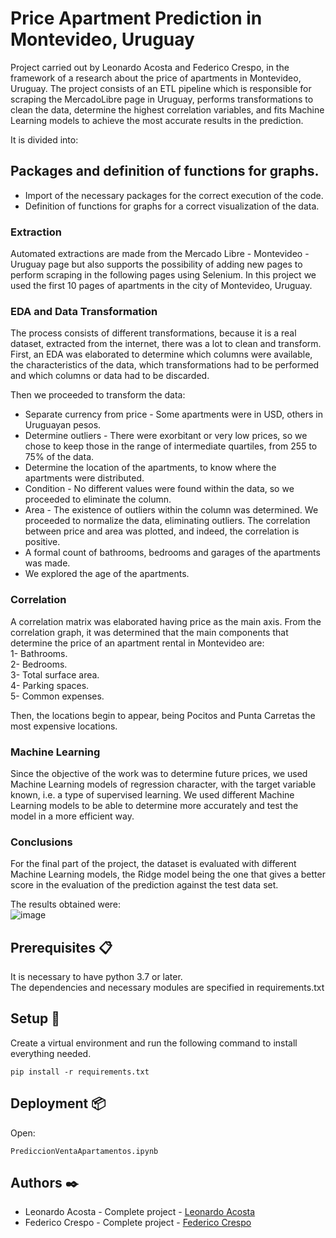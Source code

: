 # Price Apartment Prediction in Montevideo, Uruguay
Project carried out by Leonardo Acosta and Federico Crespo, in the framework of a research about the price of apartments in Montevideo, Uruguay. The project consists of an ETL pipeline which is responsible for scraping the MercadoLibre page in Uruguay, performs transformations to clean the data, determine the highest correlation variables, and fits Machine Learning models to achieve the most accurate results in the prediction.

It is divided into:
## Packages and definition of functions for graphs. 
-	Import of the necessary packages for the correct execution of the code.
-	Definition of functions for graphs for a correct visualization of the data.

### Extraction
Automated extractions are made from the Mercado Libre - Montevideo - Uruguay page but also supports the possibility of adding new pages to perform scraping in the following pages using Selenium. In this project we used the first 10 pages of apartments in the city of Montevideo, Uruguay.

### EDA and Data Transformation
The process consists of different transformations, because it is a real dataset, extracted from the internet, there was a lot to clean and transform. 
First, an EDA was elaborated to determine which columns were available, the characteristics of the data, which transformations had to be performed and which columns or data had to be discarded. 

Then we proceeded to transform the data:
-	Separate currency from price - Some apartments were in USD, others in Uruguayan pesos.
-	Determine outliers - There were exorbitant or very low prices, so we chose to keep those in the range of intermediate quartiles, from 255 to 75% of the data.
-	Determine the location of the apartments, to know where the apartments were distributed.
-	Condition - No different values were found within the data, so we proceeded to eliminate the column.
-	Area - The existence of outliers within the column was determined. We proceeded to normalize the data, eliminating outliers. The correlation between price and area was plotted, and indeed, the correlation is positive.
-	A formal count of bathrooms, bedrooms and garages of the apartments was made.
-	We explored the age of the apartments.

### Correlation
A correlation matrix was elaborated having price as the main axis. From the correlation graph, it was determined that the main components that determine the price of an apartment rental in Montevideo are:  
1- Bathrooms.  
2- Bedrooms.  
3- Total surface area.  
4- Parking spaces.  
5- Common expenses.  

Then, the locations begin to appear, being Pocitos and Punta Carretas the most expensive locations.

### Machine Learning
Since the objective of the work was to determine future prices, we used Machine Learning models of regression character, with the target variable known, i.e. a type of supervised learning. We used different Machine Learning models to be able to determine more accurately and test the model in a more efficient way. 

### Conclusions

For the final part of the project, the dataset is evaluated with different Machine Learning models, the Ridge model being the one that gives a better score in the evaluation of the prediction against the test data set.

The results obtained were:  
![image](https://user-images.githubusercontent.com/30410928/123285286-48dc6480-d4e3-11eb-9e70-748dc5d8b8fc.png)


## Prerequisites 📋
It is necessary to have python 3.7 or later.  
The dependencies and necessary modules are specified in requirements.txt 

## Setup 🔧
Create a virtual environment and run the following command to install everything needed.
```
pip install -r requirements.txt
```

## Deployment 📦
Open:
```
PrediccionVentaApartamentos.ipynb
```

## Authors  ✒️
- Leonardo Acosta - Complete project - [Leonardo Acosta](https://github.com/leonardoacosta91)
- Federico Crespo - Complete project - [Federico Crespo](https://github.com/federicocrespo10)

